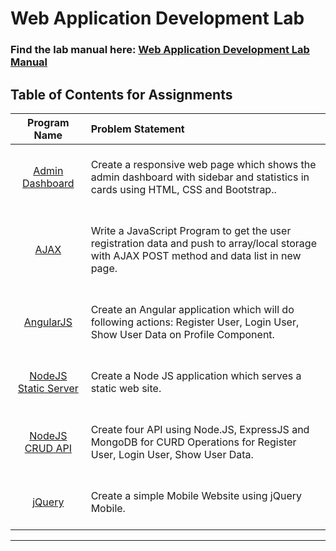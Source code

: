 # Web Application Development Lab

### Find the lab manual here: [Web Application Development Lab Manual](WADL.pdf)

## Table of Contents for Assignments

|                              Program Name                              | Problem Statement                                                                                                                                           |
| :--------------------------------------------------------------------: | :---------------------------------------------------------------------------------------------------------------------------------------------------------- |
|       [Admin Dashboard](Assignment1%20A%20-%20Admin%20Dashboard)       | <br> Create a responsive web page which shows the admin dashboard with sidebar and statistics in cards using HTML, CSS and Bootstrap.. <br><br>             |
|                   [AJAX](Assignment1%20B%20-%20AJAX)                   | <br> Write a JavaScript Program to get the user registration data and push to array/local storage with AJAX POST method and data list in new page. <br><br> |
|              [AngularJS](Assignment2%20C%20-%20AngularJS)              | <br> Create an Angular application which will do following actions: Register User, Login User, Show User Data on Profile Component. <br><br>                |
| [NodeJS Static Server](Assignment3%20A%20-%20NodeJS%20Static%20Server) | <br> Create a Node JS application which serves a static web site. <br><br>                                                                                  |
|      [NodeJS CRUD API](Assignment3%20B%20-%20NodeJS%20CRUD%20API)      | <br> Create four API using Node.JS, ExpressJS and MongoDB for CURD Operations for Register User, Login User, Show User Data. <br><br>                       |
|                 [jQuery](Assignment4%20A%20-%20jQuery)                 | <br> Create a simple Mobile Website using jQuery Mobile. <br><br>                                                                                           |

<hr>
